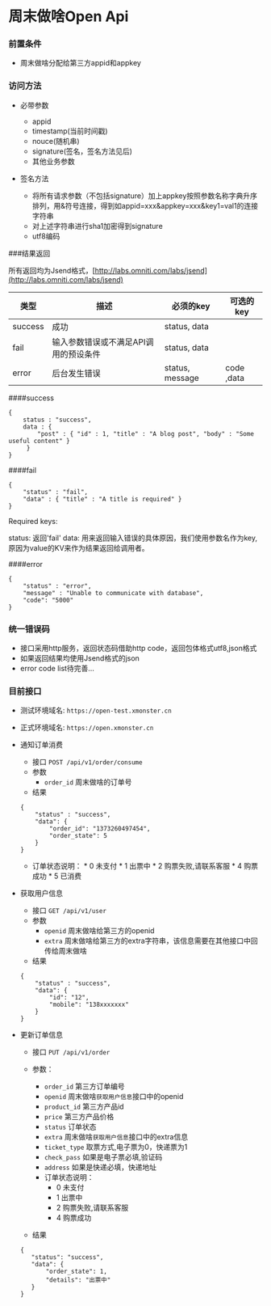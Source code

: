 # 周末做啥Open Api

### 前置条件
*	周末做啥分配给第三方appid和appkey

### 访问方法
* 必带参数
	* appid
	* timestamp(当前时间戳)
	* nouce(随机串)
	* signature(签名，签名方法见后)
	* 其他业务参数
	
* 签名方法
	* 将所有请求参数（不包括signature）加上appkey按照参数名称字典升序排列，用&符号连接，得到如appid=xxx&appkey=xxx&key1=val1的连接字符串
	* 对上述字符串进行sha1加密得到signature
	* utf8编码
	
###结果返回

所有返回均为Jsend格式，[http://labs.omniti.com/labs/jsend](http://labs.omniti.com/labs/jsend)

类型      | 描述                             | 必须的key        | 可选的key
---------| ---------------------------------| ----------------|------------
success  | 成功                              | status, data    |
fail     | 输入参数错误或不满足API调用的预设条件  | status, data    |
error    | 后台发生错误                       | status, message | code ,data

####success
```
{
    status : "success",
    data : {
        "post" : { "id" : 1, "title" : "A blog post", "body" : "Some useful content" }
     }
}
```

####fail
```
{
    "status" : "fail",
    "data" : { "title" : "A title is required" }
}
```
 Required keys:

status: 返回'fail'
data: 用来返回输入错误的具体原因，我们使用参数名作为key,原因为value的KV来作为结果返回给调用者。
    
####error
```
{
    "status" : "error",
    "message" : "Unable to communicate with database",
    "code": "5000"
}
```


### 统一错误码
* 接口采用http服务，返回状态码借助http code，返回包体格式utf8,json格式
* 如果返回结果均使用Jsend格式的json
* error code list待完善...

### 目前接口
* 测试环境域名:  `https://open-test.xmonster.cn`
* 正式环境域名:  `https://open.xmonster.cn`

* 通知订单消费
	* 接口 `POST /api/v1/order/consume`
	* 参数
		* `order_id` 周末做啥的订单号
	* 结果 
	
	 ```
	 {
	     "status" : "success",
	     "data": {
	         "order_id": "1373260497454",
	         "order_state": 5
	     }
	 }
	```
	* 订单状态说明：
		   * 0 未支付
    		* 1 出票中
    		* 2 购票失败,请联系客服
    		* 4 购票成功
    		* 5 已消费


* 获取用户信息
	* 接口 `GET /api/v1/user`
	* 参数
		* `openid` 周末做啥给第三方的openid
		* `extra`  周末做啥给第三方的extra字符串，该信息需要在其他接口中回传给周末做啥
	* 结果 
	
	 ```
	 {
	     "status" : "success",
	     "data": {
	         "id": "12",
	         "mobile": "138xxxxxxx"
	     }
	 }
	```
	
* 更新订单信息
	* 接口 `PUT /api/v1/order`
	* 参数：
		* `order_id` 第三方订单编号
		* `openid` 周末做啥`获取用户信息`接口中的openid
		* `product_id` 第三方产品id
		* `price` 第三方产品价格
		* `status` 订单状态
		* `extra` 周末做啥`获取用户信息`接口中的extra信息
		* `ticket_type` 取票方式,电子票为0，快递票为1
		* `check_pass` 如果是电子票必填,验证码
		* `address` 如果是快递必填，快递地址
		* 订单状态说明：
		    * 0 未支付
    		* 1 出票中
    		* 2 购票失败,请联系客服
    		* 4 购票成功
	
	* 结果 
	
	 ```
	 {
	    "status": "success",
	    "data": {
	        "order_state": 1,
	        "details": "出票中"
	    }
	 }
	 ```